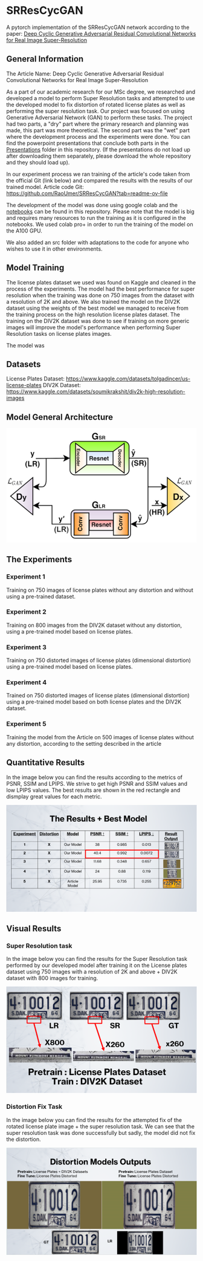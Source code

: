 # SRResCycGAN

A pytorch implementation of the SRResCycGAN network according to the paper: [Deep Cyclic Generative Adversarial Residual Convolutional Networks for Real Image Super-Resolution]([url](https://arxiv.org/abs/2009.03693))

## General Information
The Article Name: Deep Cyclic Generative Adversarial Residual Convolutional Networks for Real Image Super-Resolution

As a part of our academic research for our MSc degree, we researched and developed a model to perform Super Resolution tasks and attempted to use the developed model to fix distortion of rotated license plates as well as performing the super resolution task. 
Our project was focused on using Generative Adversarial Network (GAN) to perform these tasks. 
The project had two parts, a "dry" part where the primary research and planning was made, this part was more theoretical. The second part was the "wet" part where the development process and the experiments were done. 
You can find the powerpoint presentations that conclude both parts in the [Presentations](Presentations) folder in this repository. 
(If the presentations do not load up after downloading them separately, please download the whole repository and they should load up).

In our experiment process we ran training of the article's code taken from the official Git (link below) and compared the results with the results of our trained model. 
Article code Git: https://github.com/RaoUmer/SRResCycGAN?tab=readme-ov-file

The development of the model was done using google colab and the [notebooks](Notebooks) can be found in this repository. 
Please note that the model is big and requires many resources to run the training as it is configured in the notebooks. We used colab pro+ in order to run the training of the model on the A100 GPU.

We also added an src folder with adaptations to the code for anyone who wishes to use it in other environments. 

## Model Training
The license plates dataset we used was found on Kaggle and cleaned in the process of the experiments. The model had the best performance for super resolution when the training was done on 750 images from the dataset with a resolution of 2K and above.
We also trained the model on the DIV2K dataset using the weights of the best model we managed to receive from the training process on the high resolution license plates dataset.
The training on the DIV2K dataset was done to see if training on more generic images will improve the model's performance when performing Super Resolution tasks on license plates images.

The model was 

## Datasets
License Plates Dataset: https://www.kaggle.com/datasets/tolgadincer/us-license-plates 
DIV2K Dataset: https://www.kaggle.com/datasets/soumikrakshit/div2k-high-resolution-images

## Model General Architecture
![Diagram illustrating a generative adversarial network with ResNet-based encoder-decoder structures for super-resolution and convolution layers, alongside discriminators for low resolution and high resolution inputs.](images/Architecture.png)

## The Experiments
### Experiment 1
Training on 750 images of license plates without any distortion and without using a pre-trained dataset.

### Experiment 2
Training on 800 images from the DIV2K dataset without any distortion, using a pre-trained model based on license plates.

### Experiment 3
Training on 750 distorted images of license plates (dimensional distortion) using a pre-trained model based on license plates.

### Experiment 4
Trained on 750 distorted images of license plates  (dimensional distortion) using a pre-trained model based on both license plates and the DIV2K dataset.

### Experiment 5
Training the model from the Article on 500 images of license plates without any distortion, according to the setting described in the article

## Quantitative Results
In the image below you can find the results according to the metrics of PSNR, SSIM and LPIPS. We strive to get high PSNR and SSIM values and low LPIPS values.
The best results are shown in the red rectangle and dismplay great values for each metric.

![A table presenting the differences of metric results per experiment.](images/Quantitative_Results.png)

## Visual Results
### Super Resolution task
In the image below you can find the results for the Super Resolution task performed by our developed model after training it on the License plates dataset using 750 images with a resolution of 2K and above + DIV2K dataset with 800 images for training.

![The visual results of the super resolution task on our trained model.](images/SR_Results.png)

### Distortion Fix Task
In the image below you can find the results for the attempted fix of the rotated license plate image + the super resolution task. We can see that the super resolution task was done successfully but sadly, the model did not fix the distortion. 

![The visual results of the super resolution task plus the distortion fix on our trained model.](images/SR_With_Distortion_Results.png)
